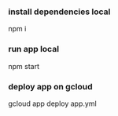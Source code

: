 ### install dependencies local
npm i
### run app local
npm start

### deploy app on gcloud
gcloud app deploy app.yml